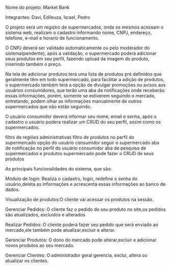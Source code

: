 Nome do projeto: Market Bank

Integrantes: Davi, Edileuza, Israel, Pedro

O projeto será um registro de supermercados, onde os mesmos acessam o sistema web, realizam o cadastro informando nome, CNPJ, endereço, telefone, e-mail e horario de funcionamento.

O CNPJ deverá ser validado automaticamente ou pelo moderador do sistema(pendente), após a validação, o supermercado poderá adicionar seus produtos em seu perfil, fazendo upload da imagem do produto, inserindo também o preço. 

Na tela de adicionar produtos terá uma lista de produtos pré definidos que geralmente têm em todo supermercado, para facilitar a adição de produtos, o supermercado também terá a opção de divulgar promoções ou avisos aos usuários consumidores, que terão uma aba de notificações onde receberão essas informações, porém, somente se estiverem seguindo o mercado, entretando, podem olhar as informações manualmente de outros supermercados que não estão seguindo.

O usuário consumidor deverá informar seu nome, email e senha, após o cadastro o usuário podera realizar um CRUD do seu perfil, assim como os supermercados.     


filtro de regiões administrativas
filtro de produtos no perfil do supermercado
opção do usuário consumidor seguir o supermercado
aba de notificação no perfil do usuário consumidor
aba de pesquisa de supermercados e produtos
supermercado pode fazer o CRUD de seus produtos

As principais funcionalidades do sistema, que são:

Módulo de login: Realiza o cadastro, login,  redefine a senha do usuário,deleta as informações e acrescenta essas informações  ao banco de dados.

Visualização de produtos:O cliente vai acessar os produtos na sessão.

Gerenciar Pedidos: O cliente faz o pedido do seu produto no site,os pedidos são atualizados, excluídos e alterados 

Realizar Pedidos: O cliente poderá fazer seu pedido que será enviado ao mercado,ele também pode atualizar,excluir e alterar.

Gerenciar Produtos: O dono do mercado pode alterar,excluir  e adicionar novos produtos ao seu mercado.

Gerenciar Clientes: O administrador  geral gerencia, exclui, altera ou atualizar os clientes.
